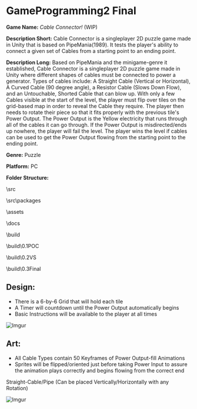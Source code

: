 # GameProgramming2 Final

**Game Name:**	*Cable Connector!* (WIP)
	
**Description Short:**	Cable Connector is a singleplayer 2D puzzle game made in Unity that is based on PipeMania(1989). 
						It tests the player's ability to connect a given set of Cables from a starting point to an ending point. 

**Description Long:**	Based on PipeMania and the minigame-genre it established, Cable Connector is a singleplayer 2D puzzle game made in Unity where different shapes of cables must be connected to power a generator. 
			Types of cables include: A Straight Cable (Vertical or Horizontal), A Curved Cable (90 degree angle), a Resistor Cable (Slows Down Flow), and an Untouchable, Shorted Cable that can blow up. 
			With only a few Cables visible at the start of the level, the player must flip over tiles on the grid-based map in order to reveal the Cable they require.
					The player then needs to rotate their piece so that it fits properly with the previous tile's Power Output. 
					The Power Output is the Yellow electricity that runs through all of the cables it can go through. If the Power Output 
					is misdirected/ends up nowhere, the player will fail the level. 
					The player wins the level if cables can be used to get the Power Output flowing from the starting point to the ending point.
					

**Genre:** Puzzle

**Platform:** PC

**Folder Structure:**

\src

\src\packages

\assets

\docs

\build

\build\0.1POC

\build\0.2VS

\build\0.3Final

## Design:

- There is a 6-by-6 Grid that will hold each tile
- A Timer will countdown until the Power Output automatically begins
- Basic Instructions will be available to the player at all times

![Imgur](https://imgur.com/FsWffWT.png)


## Art:

- All Cable Types contain 50 Keyframes of Power Output-fill Animations
- Sprites will be flipped/oriented just before taking Power Input to assure the animation plays correctly and begins flowing from the correct end

Straight-Cable/Pipe (Can be placed Vertically/Horizontally with any Rotation)

![Imgur](https://imgur.com/e7nD4Ks.gif)
